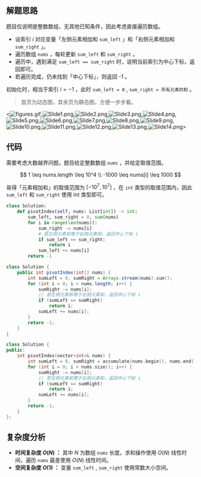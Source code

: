 ## 解题思路

题目仅说明是整数数组，无其他已知条件，因此考虑直接遍历数组。

- 设索引 $i$ 对应变量「左侧元素相加和 `sum_left` 」和「右侧元素相加和 `sum_right` 」。
- 遍历数组 `nums` ，每轮更新  `sum_left` 和 `sum_right` 。
- 遍历中，遇到满足 `sum_left == sum_right` 时，说明当前索引为中心下标，返回即可。
- 若遍历完成，仍未找到「中心下标」，则返回 -1 。

初始化时，相当于索引 $i = - 1$ ，此时 `sum_left = 0` , `sum_right = 所有元素的和` 。

> 首页为动态图，其余页为静态图，方便一步步看。

<![figures.gif](https://pic.leetcode-cn.com/1656947339-ObGLSz-figures.gif),![Slide1.png](https://pic.leetcode-cn.com/1656947327-uimVQE-Slide1.png),![Slide2.png](https://pic.leetcode-cn.com/1656947327-VMOUZe-Slide2.png),![Slide3.png](https://pic.leetcode-cn.com/1656947327-VFdSRK-Slide3.png),![Slide4.png](https://pic.leetcode-cn.com/1656947327-GnULkl-Slide4.png),![Slide5.png](https://pic.leetcode-cn.com/1656947327-zHMopP-Slide5.png),![Slide6.png](https://pic.leetcode-cn.com/1656947327-kcIwKf-Slide6.png),![Slide7.png](https://pic.leetcode-cn.com/1656947327-QwsXsh-Slide7.png),![Slide8.png](https://pic.leetcode-cn.com/1656947327-dUmJJD-Slide8.png),![Slide9.png](https://pic.leetcode-cn.com/1656947327-VtWUbt-Slide9.png),![Slide10.png](https://pic.leetcode-cn.com/1656947327-TZmGbu-Slide10.png),![Slide11.png](https://pic.leetcode-cn.com/1656947327-tOkBmU-Slide11.png),![Slide12.png](https://pic.leetcode-cn.com/1656947327-ehfZIF-Slide12.png),![Slide13.png](https://pic.leetcode-cn.com/1656947327-WRWlDN-Slide13.png),![Slide14.png](https://pic.leetcode-cn.com/1656947327-avGuPo-Slide14.png)>

## 代码

需要考虑大数越界问题。题目给定整数数组 `nums` ，并给定取值范围。

$$
1 \leq nums.length \leq 10^4 \\
-1000 \leq nums[i] \leq 1000
$$

易得「元素相加和」的取值范围为 $[-10^7, 10^7]$ ，在 `int` 类型的取值范围内，因此 `sum_left` 和 `sum_right` 使用 int 类型即可。

```Python []
class Solution:
    def pivotIndex(self, nums: List[int]) -> int:
        sum_left, sum_right = 0, sum(nums)
        for i in range(len(nums)):
            sum_right -= nums[i]
            # 若左侧元素和等于右侧元素和，返回中心下标 i
            if sum_left == sum_right:
                return i
            sum_left += nums[i]
        return -1
```

```Java []
class Solution {
    public int pivotIndex(int[] nums) {
        int sumLeft = 0, sumRight = Arrays.stream(nums).sum();
        for (int i = 0; i < nums.length; i++) {
            sumRight -= nums[i];
            // 若左侧元素和等于右侧元素和，返回中心下标 i
            if (sumLeft == sumRight)
                return i;
            sumLeft += nums[i];
        }
        return -1;
    }
}
```

```C++ []
class Solution {
public:
    int pivotIndex(vector<int>& nums) {
        int sumLeft = 0, sumRight = accumulate(nums.begin(), nums.end(), 0);
        for (int i = 0; i < nums.size(); i++) {
            sumRight -= nums[i];
            // 若左侧元素和等于右侧元素和，返回中心下标 i
            if (sumLeft == sumRight)
                return i;
            sumLeft += nums[i];
        }
        return -1;
    }
};
```

## 复杂度分析

- **时间复杂度 $O(N)$ ：** 其中 $N$ 为数组 `nums` 长度。求和操作使用 $O(N)$ 线性时间，遍历 `nums` 最差使用 $O(N)$ 线性时间。
- **空间复杂度 $O(1)$ ：** 变量 `sum_left` , `sum_right` 使用常数大小空间。
